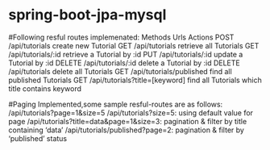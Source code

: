 # spring-boot-jpa-mysql

#Following resful routes implemenated:
Methods	    Urls	                                                       Actions
POST	      /api/tutorials	                                             create new Tutorial
GET	        /api/tutorials	                                             retrieve all Tutorials
GET	        /api/tutorials/:id	                                         retrieve a Tutorial by :id
PUT	        /api/tutorials/:id	                                         update a Tutorial by :id
DELETE	    /api/tutorials/:id	                                         delete a Tutorial by :id
DELETE	    /api/tutorials	                                             delete all Tutorials
GET	        /api/tutorials/published	                                   find all published Tutorials
GET	        /api/tutorials?title=[keyword]	                             find all Tutorials which title contains keyword



#Paging Implemented,some sample resful-routes are as follows:
/api/tutorials?page=1&size=5
/api/tutorials?size=5: using default value for page
/api/tutorials?title=data&page=1&size=3: pagination & filter by title containing ‘data’
/api/tutorials/published?page=2: pagination & filter by ‘published’ status
